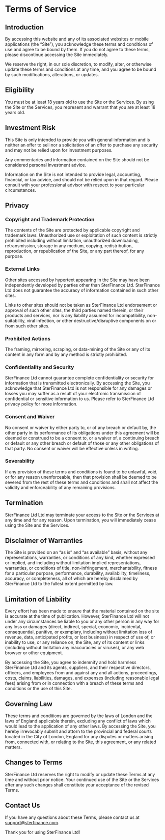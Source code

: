 # Terms of Service

## Introduction

By accessing this website and any of its associated websites or mobile applications (the “Site”), you acknowledge these terms and conditions of use and agree to be bound by them. If you do not agree to these terms, please discontinue accessing the Site immediately.

We reserve the right, in our sole discretion, to modify, alter, or otherwise update these terms and conditions at any time, and you agree to be bound by such modifications, alterations, or updates.

## Eligibility

You must be at least 18 years old to use the Site or the Services. By using the Site or the Services, you represent and warrant that you are at least 18 years old.

## Investment Risk

This Site is only intended to provide you with general information and is neither an offer to sell nor a solicitation of an offer to purchase any security and may not be relied upon for investment purposes.

Any commentaries and information contained on the Site should not be considered personal investment advice.

Information on the Site is not intended to provide legal, accounting, financial, or tax advice, and should not be relied upon in that regard. Please consult with your professional advisor with respect to your particular circumstances.

## Privacy

### Copyright and Trademark Protection

The contents of the Site are protected by applicable copyright and trademark laws. Unauthorized use or exploitation of such content is strictly prohibited including without limitation, unauthorized downloading, retransmission, storage in any medium, copying, redistribution, reproduction, or republication of the Site, or any part thereof, for any purpose.

### External Links

Other sites accessed by hypertext appearing in the Site may have been independently developed by parties other than SterFinance Ltd. SterFinance Ltd does not guarantee the accuracy of information contained in such other sites.

Links to other sites should not be taken as SterFinance Ltd endorsement or approval of such other sites, the third parties named therein, or their products and services, nor is any liability assumed for incompatibility, non-suitability, viral infection, or other destructive/disruptive components on or from such other sites.

### Prohibited Actions

The framing, mirroring, scraping, or data-mining of the Site or any of its content in any form and by any method is strictly prohibited.

### Confidentiality and Security

SterFinance Ltd cannot guarantee complete confidentiality or security for information that is transmitted electronically. By accessing the Site, you acknowledge that SterFinance Ltd is not responsible for any damages or losses you may suffer as a result of your electronic transmission of confidential or sensitive information to us. Please refer to SterFinance Ltd privacy policy for more information.

### Consent and Waiver

No consent or waiver by either party to, or of any breach or default by, the other party in its performance of its obligations under this agreement will be deemed or construed to be a consent to, or a waiver of, a continuing breach or default or any other breach or default of those or any other obligations of that party. No consent or waiver will be effective unless in writing.

### Severability

If any provision of these terms and conditions is found to be unlawful, void, or for any reason unenforceable, then that provision shall be deemed to be severed from the rest of these terms and conditions and shall not affect the validity and enforceability of any remaining provisions.

## Termination

SterFinance Ltd Ltd may terminate your access to the Site or the Services at any time and for any reason. Upon termination, you will immediately cease using the Site and the Services.

## Disclaimer of Warranties

The Site is provided on an “as is” and “as available” basis, without any representations, warranties, or conditions of any kind, whether expressed or implied, and including without limitation implied representations, warranties, or conditions of title, non-infringement, merchantability, fitness for a particular purpose, performance, durability, availability, timeliness, accuracy, or completeness, all of which are hereby disclaimed by SterFinance Ltd to the fullest extent permitted by law.

## Limitation of Liability

Every effort has been made to ensure that the material contained on the site is accurate at the time of publication. However, SterFinance Ltd will not under any circumstances be liable to you or any other person in any way for any loss or damages (direct, indirect, special, economic, incidental, consequential, punitive, or exemplary, including without limitation loss of revenue, data, anticipated profits, or lost business) in respect of use of, or inability to use, or any reliance on, the Site, any of its content or links (including without limitation any inaccuracies or viruses), or any web browser or other equipment.

By accessing the Site, you agree to indemnify and hold harmless SterFinance Ltd and its agents, suppliers, and their respective directors, officers, and employees from and against any and all actions, proceedings, costs, claims, liabilities, damages, and expenses (including reasonable legal fees) arising from or in connection with a breach of these terms and conditions or the use of this Site.

## Governing Law

These terms and conditions are governed by the laws of London and the laws of England applicable therein, excluding any conflict of laws which would lead to the application of any other laws. By accessing the Site, you hereby irrevocably submit and attorn to the provincial and federal courts located in the City of London, England for any disputes or matters arising from, connected with, or relating to the Site, this agreement, or any related matters.

## Changes to Terms

SterFinance Ltd reserves the right to modify or update these Terms at any time and without prior notice. Your continued use of the Site or the Services after any such changes shall constitute your acceptance of the revised Terms.

## Contact Us

If you have any questions about these Terms, please contact us at [support@sterfinance.com](support@sterfinance.com).

Thank you for using SterFinance Ltd!